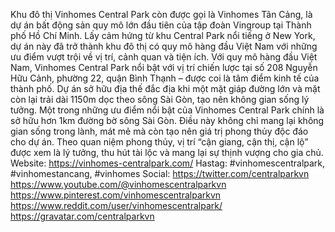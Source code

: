 Khu đô thị Vinhomes Central Park còn được gọi là Vinhomes Tân Cảng, là dự án bất động sản quy mô lớn đầu tiên của tập đoàn Vingroup tại Thành phố Hồ Chí Minh. Lấy cảm hứng từ khu Central Park nổi tiếng ở New York, dự án này đã trở thành khu đô thị có quy mô hàng đầu Việt Nam với những ưu điểm vượt trội về vị trí, cảnh quan và tiện ích.
Với quy mô hàng đầu Việt Nam, Vinhomes Central Park nổi bật với vị trí chiến lược tại số 208 Nguyễn Hữu Cảnh, phường 22, quận Bình Thạnh – được coi là tâm điểm kinh tế của thành phố. Dự án sở hữu địa thế đắc địa khi một mặt giáp đường lớn và mặt còn lại trải dài 1150m dọc theo sông Sài Gòn, tạo nên không gian sống lý tưởng.
Một trong những ưu điểm nổi bật của Vinhomes Central Park chính là sở hữu hơn 1km đường bờ sông Sài Gòn. Điều này không chỉ mang lại không gian sống trong lành, mát mẻ mà còn tạo nên giá trị phong thủy độc đáo cho dự án. Theo quan niệm phong thủy, vị trí “cận giang, cận thị, cận lộ” được xem là lý tưởng, thu hút tài lộc và mang lại sự thịnh vượng cho gia chủ.
Website: https://vinhomes-centralpark.com/
Hastag: #vinhomescentralpark, #vinhomestancang, #vinhomes
Social:
https://twitter.com/centralparkvn
https://www.youtube.com/@vinhomescentralparkvn
https://www.pinterest.com/vinhomescentralparkvn
https://www.reddit.com/user/vinhomescentralpark/
https://gravatar.com/centralparkvn
